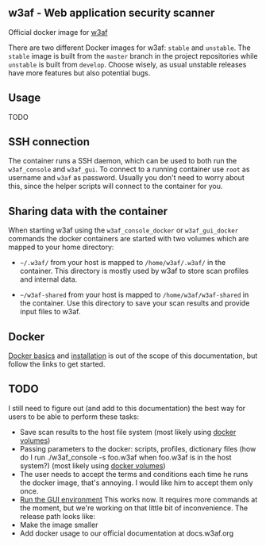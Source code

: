 ## w3af - Web application security scanner
Official docker image for [w3af](http://w3af.org/)

There are two different Docker images for w3af: `stable` and `unstable`. The
`stable` image is built from the `master` branch in the project repositories while
`unstable` is built from `develop`. Choose wisely, as usual unstable releases have
more features but also potential bugs.

## Usage

TODO

## SSH connection

The container runs a SSH daemon, which can be used to both run the `w3af_console`
and `w3af_gui`. To connect to a running container use `root` as username and
`w3af` as password. Usually you don't need to worry about this, since the helper
scripts will connect to the container for you.

## Sharing data with the container

When starting w3af using the `w3af_console_docker` or `w3af_gui_docker` commands
the docker containers are started with two volumes which are mapped to your
home directory:

 * `~/.w3af/` from your host is mapped to `/home/w3af/.w3af/` in the container.
 This directory is mostly used by w3af to store scan profiles and internal data.
 
 * `~/w3af-shared` from your host is mapped to `/home/w3af/w3af-shared` in the container.
 Use this directory to save your scan results and provide input files to w3af.

## Docker
[Docker basics](https://www.docker.com/tryit/) and
[installation](http://docs.docker.com/installation/) is out of the scope of
this documentation, but follow the links to get started.  

## TODO

I still need to figure out (and add to this documentation) the best way for
users to be able to perform these tasks:

 * Save scan results to the host file system (most likely using [docker volumes](https://docs.docker.com/userguide/dockervolumes/))  
 * Passing parameters to the docker: scripts, profiles, dictionary files (how do I run ./w3af_console -s foo.w3af when foo.w3af is in the host system?) (most likely using [docker volumes](https://docs.docker.com/userguide/dockervolumes/))
 * The user needs to accept the terms and conditions each time he runs the docker image, that's annoying. I would like him to accept them only once.  
 * [Run the GUI environment](http://stackoverflow.com/questions/16296753/can-you-run-gui-apps-in-a-docker)
 This works now.  It requires more commands at the moment, but we're working on that little bit of inconvenience.  The release path looks like:  
 * Make the image smaller
 * Add docker usage to our official documentation at docs.w3af.org

